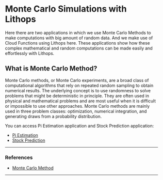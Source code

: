 
# Monte Carlo Simulations with Lithops

Here there are two applications in which we use Monte Carlo Methods to make computations with big amount of random data. And we make use of Cloud Functions using Lithops here. These applications show how these complex mathematical and random computations can be made easily and effortlessly with Lithops.

##  What is Monte Carlo Method?
Monte Carlo methods, or Monte Carlo experiments, are a broad class of computational algorithms that rely on repeated random sampling to obtain numerical results. The underlying concept is to use randomness to solve problems that might be deterministic in principle. They are often used in physical and mathematical problems and are most useful when it is difficult or impossible to use other approaches. Monte Carlo methods are mainly used in three problem classes: optimization, numerical integration, and generating draws from a probability distribution.

You can access Pi Estimation application and Stock Prediction application:

- [Pi Estimation](./pi_estimation/)
- [Stock Prediction](./stock_prediction/)


---
### References
- [Monte Carlo Method](https://en.wikipedia.org/wiki/Monte_Carlo_method)
-----

